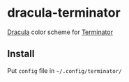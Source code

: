 # dracula-terminator
[Dracula](https://github.com/dracula/dracula-theme) color scheme for [Terminator](https://gnometerminator.blogspot.com/)

## Install
Put `config` file in `~/.config/terminator/`

